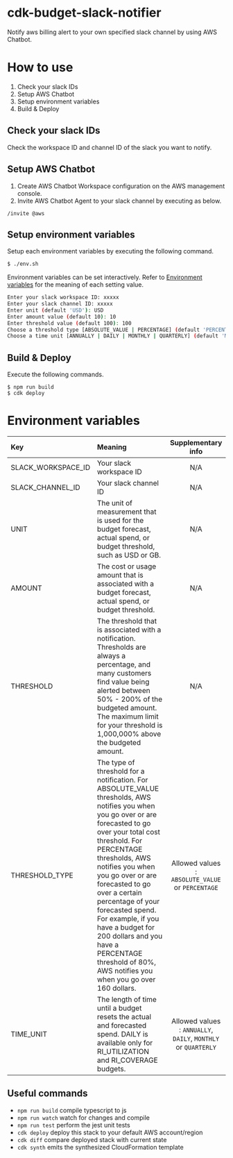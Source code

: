 # cdk-budget-slack-notifier

Notify aws billing alert to your own specified slack channel by using AWS Chatbot.

# How to use

1. Check your slack IDs
2. Setup AWS Chatbot
3. Setup environment variables
4. Build & Deploy

## **Check your slack IDs**

Check the workspace ID and channel ID of the slack you want to notify.

## **Setup AWS Chatbot**

1. Create AWS Chatbot Workspace configuration on the AWS management console.
2. Invite AWS Chatbot Agent to your slack channel by executing as below.

```
/invite @aws
```

## **Setup environment variables**

Setup each environment variables by executing the following command.

```sh
$ ./env.sh
```

Environment variables can be set interactively.
Refer to [Environment variables](#environment-variables) for the meaning of each setting value.

```sh
Enter your slack workspace ID: xxxxx
Enter your slack channel ID: xxxxx
Enter unit (default 'USD'): USD
Enter amount value (default 10): 10
Enter threshold value (default 100): 100
Choose a threshold type [ABSOLUTE_VALUE | PERCENTAGE] (default 'PERCENTAGE'): PERCENTAGE
Choose a time unit [ANNUALLY | DAILY | MONTHLY | QUARTERLY] (default 'MONTHLY'): MONTHLY
```

## **Build & Deploy**

Execute the following commands.

```
$ npm run build
$ cdk deploy
```

# Environment variables

| Key | Meaning | Supplementary info |
| :--- | :--- | :---: |
| SLACK_WORKSPACE_ID | Your slack workspace ID | N/A |
| SLACK_CHANNEL_ID | Your slack channel ID | N/A |
| UNIT | The unit of measurement that is used for the budget forecast, actual spend, or budget threshold, such as USD or GB. | N/A |
| AMOUNT | The cost or usage amount that is associated with a budget forecast, actual spend, or budget threshold. | N/A |
| THRESHOLD | The threshold that is associated with a notification. Thresholds are always a percentage, and many customers find value being alerted between 50% - 200% of the budgeted amount. The maximum limit for your threshold is 1,000,000% above the budgeted amount. | N/A |
| THRESHOLD_TYPE | The type of threshold for a notification. For ABSOLUTE_VALUE thresholds, AWS notifies you when you go over or are forecasted to go over your total cost threshold. For PERCENTAGE thresholds, AWS notifies you when you go over or are forecasted to go over a certain percentage of your forecasted spend. For example, if you have a budget for 200 dollars and you have a PERCENTAGE threshold of 80%, AWS notifies you when you go over 160 dollars. | Allowed values : `ABSOLUTE_VALUE` or `PERCENTAGE` |
| TIME_UNIT | The length of time until a budget resets the actual and forecasted spend. DAILY is available only for RI_UTILIZATION and RI_COVERAGE budgets. |Allowed values : `ANNUALLY`, `DAILY`, `MONTHLY` or `QUARTERLY`|


## Useful commands

- `npm run build` compile typescript to js
- `npm run watch` watch for changes and compile
- `npm run test` perform the jest unit tests
- `cdk deploy` deploy this stack to your default AWS account/region
- `cdk diff` compare deployed stack with current state
- `cdk synth` emits the synthesized CloudFormation template

